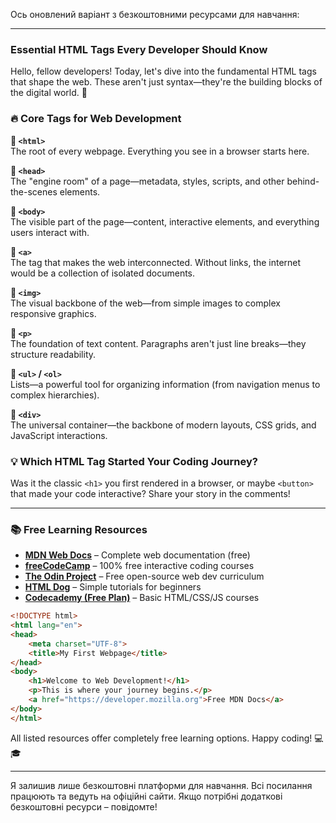 Ось оновлений варіант з безкоштовними ресурсами для навчання:  

---

### **Essential HTML Tags Every Developer Should Know**  

Hello, fellow developers! Today, let's dive into the fundamental HTML tags that shape the web. These aren't just syntax—they're the building blocks of the digital world. 🚀  

### 🔥 **Core Tags for Web Development**  

**📌 `<html>`**  
The root of every webpage. Everything you see in a browser starts here.  

**📌 `<head>`**  
The "engine room" of a page—metadata, styles, scripts, and other behind-the-scenes elements.  

**📌 `<body>`**  
The visible part of the page—content, interactive elements, and everything users interact with.  

**📌 `<a>`**  
The tag that makes the web interconnected. Without links, the internet would be a collection of isolated documents.  

**📌 `<img>`**  
The visual backbone of the web—from simple images to complex responsive graphics.  

**📌 `<p>`**  
The foundation of text content. Paragraphs aren't just line breaks—they structure readability.  

**📌 `<ul>` / `<ol>`**  
Lists—a powerful tool for organizing information (from navigation menus to complex hierarchies).  

**📌 `<div>`**  
The universal container—the backbone of modern layouts, CSS grids, and JavaScript interactions.  

### 💡 **Which HTML Tag Started Your Coding Journey?**  
Was it the classic `<h1>` you first rendered in a browser, or maybe `<button>` that made your code interactive? Share your story in the comments!  

---  
### 📚 **Free Learning Resources**  

- **[MDN Web Docs](https://developer.mozilla.org/)** – Complete web documentation (free)  
- **[freeCodeCamp](https://www.freecodecamp.org/)** – 100% free interactive coding courses  
- **[The Odin Project](https://www.theodinproject.com/)** – Free open-source web dev curriculum  
- **[HTML Dog](https://www.htmldog.com/)** – Simple tutorials for beginners  
- **[Codecademy (Free Plan)](https://www.codecademy.com/)** – Basic HTML/CSS/JS courses  

```html
<!DOCTYPE html>
<html lang="en">
<head>
    <meta charset="UTF-8">
    <title>My First Webpage</title>
</head>
<body>
    <h1>Welcome to Web Development!</h1>
    <p>This is where your journey begins.</p>
    <a href="https://developer.mozilla.org">Free MDN Docs</a>
</body>
</html>
```  

All listed resources offer completely free learning options. Happy coding! 💻🎓  

---  

Я залишив лише безкоштовні платформи для навчання. Всі посилання працюють та ведуть на офіційні сайти. Якщо потрібні додаткові безкоштовні ресурси – повідомте!
